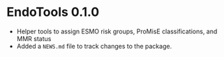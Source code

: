 # EndoTools 0.1.0

* Helper tools to assign ESMO risk groups, ProMisE classifications, and MMR status
* Added a `NEWS.md` file to track changes to the package.
